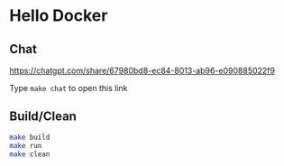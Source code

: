 # Hello Docker

## Chat

https://chatgpt.com/share/67980bd8-ec84-8013-ab96-e090885022f9

Type `make chat` to open this link

## Build/Clean

```bash
make build
make run
make clean
```
